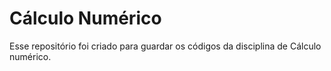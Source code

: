 # Cálculo Numérico

Esse repositório foi criado para guardar os códigos da disciplina de Cálculo numérico. 

